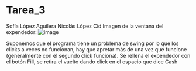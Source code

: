 # Tarea_3
Sofía López Aguilera
Nicolás López Cid
Imagen de la ventana del expendedor:
![image](https://github.com/Nikolexion/Tarea_3/assets/143954909/f39ad302-3c90-4402-8d33-949a75773fcf)

Suponemos que el programa tiene un problema de swing por lo que los clicks a veces no funcionan, hay que apretar más de una vez que funcione (generalmente con el segundo click funciona).
Se rellena el expendedor con el botón Fill, se retira el vuelto dando click en el espacio que dice Cash
